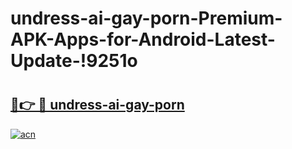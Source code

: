# undress-ai-gay-porn-Premium-APK-Apps-for-Android-Latest-Update-!9251o

# <h2><a href="https://rzo5ds.esa.edu.pl?title=undress-ai-gay-porn&ref=9251o">🔗👉 🔴 undress-ai-gay-porn</a></h2>

[![acn](https://github.com/user-attachments/assets/0f9c940e-d8b0-45ae-aac7-cd30a18b3e1c)](https://rzo5ds.esa.edu.pl?title=undress-ai-gay-porn&ref=9251o)

